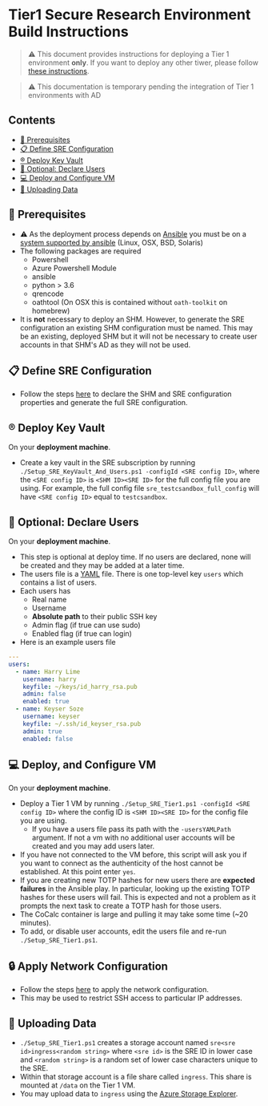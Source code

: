 # Tier1 Secure Research Environment Build Instructions

> :warning: This document provides instructions for deploying a Tier 1
> environment **only**. If you want to deploy any other tiwer, please follow
> [these instructions](./deploy_sre_instructions.md).

> :warning: This documentation is temporary pending the integration of Tier 1
> environments with AD

## Contents
- [:seedling: Prerequisites](#seedling-prerequisites)
- [:clipboard: Define SRE Configuration](#clipboard-define-sre-configuration)
- [:registered: Deploy Key Vault](#registered-deploy-key-vault)
- [:bicyclist: Optional: Declare Users](#bicyclist-optional-declare-users)
- [:computer: Deploy and Configure VM](#computer-deploy,-and-configure-vm)
- [:floppy_disk: Uploading Data](#floppy_disk-uploading-data)

## :seedling: Prerequisites

- :warning: As the deployment process depends on
  [Ansible](https://www.ansible.com) you must be on a [system supported by
  ansible](https://docs.ansible.com/ansible/latest/installation_guide/intro_installation.html)
  (Linux, OSX, BSD, Solaris)
- The following packages are required
  - Powershell
  - Azure Powershell Module
  - ansible
  - python > 3.6
  - qrencode
  - oathtool (On OSX this is contained without `oath-toolkit` on homebrew)
- It is **not** necessary to deploy an SHM. However, to generate the SRE
  configuration an existing SHM configuration must be named. This may be an
  existing, deployed SHM but it will not be necessary to create user accounts in
  that SHM's AD as they will not be used.

## :clipboard: Define SRE Configuration

- Follow the steps
  [here](./deploy_sre_instructions.md#clipboard-define-sre-configuration) to
  declare the SHM and SRE configuration properties and generate the full SRE
  configuration.

## :registered: Deploy Key Vault

On your **deployment machine**.
- Create a key vault in the SRE subscription by running
  `./Setup_SRE_KeyVault_And_Users.ps1 -configId <SRE config ID>`, where the
  `<SRE config ID>` is `<SHM ID><SRE ID>` for the full config file you are
  using. For example, the full config file `sre_testcsandbox_full_config` will
  have `<SRE config ID>` equal to `testcsandbox`.

## :bicyclist: Optional: Declare Users

On your **deployment machine**.
- This step is optional at deploy time. If no users are declared, none will be
  created and they may be added at a later time.
- The users file is a [YAML](https://yaml.org) file. There is one top-level key
  `users` which contains a list of users.
- Each users has
  - Real name
  - Username
  - **Absolute path** to their public SSH key
  - Admin flag (if true can use sudo)
  - Enabled flag (if true can login)
- Here is an example users file
```yaml
---
users:
  - name: Harry Lime
    username: harry
    keyfile: ~/keys/id_harry_rsa.pub
    admin: false
    enabled: true
  - name: Keyser Soze
    username: keyser
    keyfile: ~/.ssh/id_keyser_rsa.pub
    admin: true
    enabled: false
```

## :computer: Deploy, and Configure VM

On your **deployment machine**.
- Deploy a Tier 1 VM by running `./Setup_SRE_Tier1.ps1 -configId <SRE config
  ID>` where the config ID is `<SHM ID><SRE ID>` for the config file you are
  using.
  - If you have a users file pass its path with the `-usersYAMLPath` argument. If
    not a vm with no additional user accounts will be created and you may add
    users later.
- If you have not connected to the VM before, this script will ask you if you
  want to connect as the authenticity of the host cannot be established. At this
  point enter `yes`.
- If you are creating new TOTP hashes for new users there are **expected
  failures** in the Ansible play. In particular, looking up the existing TOTP
  hashes for these users will fail. This is expected and not a problem as it
  prompts the next task to create a TOTP hash for those users.
- The CoCalc container is large and pulling it may take some time (~20 minutes).
- To add, or disable user accounts, edit the users file and re-run
  `./Setup_SRE_Tier1.ps1`.

## :lock: Apply Network Configuration
- Follow the steps
  [here](./deploy_sre_instructions.md#lock-apply-network-configuration) to
  apply the network configuration.
- This may be used to restrict SSH access to particular IP addresses.

## :floppy_disk: Uploading Data

- `./Setup_SRE_Tier1.ps1` creates a storage account named `sre<sre
  id>ingress<random string>` where `<sre id>` is the SRE ID in lower case and
  `<random string>` is a random set of lower case characters unique to the SRE.
- Within that storage account is a file share called `ingress`. This share is
  mounted at `/data` on the Tier 1 VM.
- You may upload data to `ingress` using the [Azure Storage
  Explorer](https://azure.microsoft.com/en-us/features/storage-explorer/).
